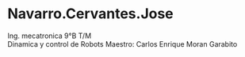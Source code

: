 # Navarro.Cervantes.Jose 
Ing. mecatronica
9°B  T/M      
Dinamica y control de Robots
Maestro: Carlos Enrique Moran Garabito
